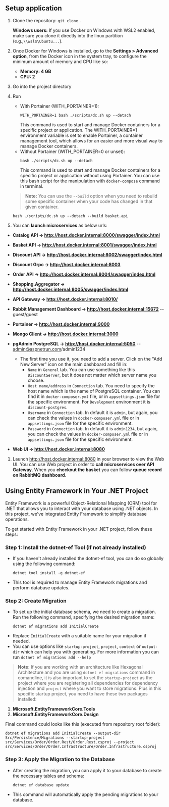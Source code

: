 ## Setup application
1. Clone the repository: `git clone `.
   
   **Windows users:** If you use Docker on Windows with WSL2 enabled, make sure you clone it directly into the linux partition (e.g.,`\\wsl$\Ubuntu...`).
1. Once Docker for Windows is installed, go to the **Settings > Advanced option**, from the Docker icon in the system tray, to configure the minimum amount of memory and CPU like so:
	* **Memory: 4 GB**
	* **CPU: 2**
1. Go into the project directory
1. Run
	* With Portainer (WITH_PORTAINER=1):
		```
		WITH_PORTAINER=1 bash ./scripts/dc.sh up --detach
		```
		This command is used to start and manage Docker containers for a specific project or application. The WITH_PORTAINER=1 environment variable is set to enable Portainer, a container management tool, which allows for an easier and more visual way to manage Docker containers.
	* Without Portainer (WITH_PORTAINER=0 or unset):
		```
		bash ./scripts/dc.sh up --detach
		```
		This command is used to start and manage Docker containers for a specific project or application without using Portainer. You can use this bash script for the manipulation with `docker-compose` command in terminal.

	> **Note:** You can use the `--build` option when you need to rebuild some specific container when your code has changed in that given container.

	```
	bash ./scripts/dc.sh up --detach --build basket.api
	```
1. You can **launch microservices** as below urls:

* **Catalog API -> http://host.docker.internal:8000/swagger/index.html**
* **Basket API -> http://host.docker.internal:8001/swagger/index.html**
* **Discount API -> http://host.docker.internal:8002/swagger/index.html**
* **Discount Grpc -> http://host.docker.internal:8003**
* **Order API -> http://host.docker.internal:8004/swagger/index.html**
* **Shopping.Aggregator -> http://host.docker.internal:8005/swagger/index.html**
* **API Gateway -> http://host.docker.internal:8010/**
* **Rabbit Management Dashboard -> http://host.docker.internal:15672**   -- guest/guest
* **Portainer -> http://host.docker.internal:9000**
* **Mongo Client -> http://host.docker.internal:3000**
* **pgAdmin PostgreSQL -> http://host.docker.internal:5050**   -- admin@aspnetrun.com/admin1234
	* The first time you use it, you need to add a server. Click on the "Add New Server" icon on the main dashboard and fill in:
		* `Name` in `General` tab. You can use something like this `DiscountServer`, but it does not matter which server name you choose.
		* `Host name/address` in `Connection` tab. You need to specify the host name which is the name of PostgreSQL container.
		You can find it in `docker-composer.yml` file, or in `appsettings.json` file for the specific environment. For `Development` environment it is `discount-postgres`.
		* `Username` in `Connection` tab. In default it is `admin`, but again, you can check the values in `docker-composer.yml` file or in `appsettings.json` file for the specific environment.
		* `Password` in `Connection` tab. In default it is `admin1234`, but again, you can check the values in `docker-composer.yml` file or in `appsettings.json` file for the specific environment.

* **Web UI -> http://host.docker.internal:8080**

1. Launch http://host.docker.internal:8080 in your browser to view the Web UI.
You can use Web project in order to **call microservices over API Gateway**.
When you **checkout the basket** you can follow **queue record on RabbitMQ dashboard**.

## Using Entity Framework in Your .NET Project
Entity Framework is a powerful Object-Relational Mapping (ORM) tool for .NET that allows you to interact with your database using .NET objects.
In this project, we've integrated Entity Framework to simplify database operations.

To get started with Entity Framework in your .NET project, follow these steps:

### Step 1: Install the dotnet-ef Tool (if not already installed)

* If you haven't already installed the dotnet-ef tool, you can do so globally using the following command:
	```
	dotnet tool install -g dotnet-ef
	```
* This tool is required to manage Entity Framework migrations and perform database updates.

### Step 2: Create Migration

* To set up the initial database schema, we need to create a migration. Run the following command, specifying the desired migration name:
	```
	dotnet ef migrations add InitialCreate
	```
* Replace `InitialCreate` with a suitable name for your migration if needed.
* You can use options like `startup-project`, `project`, `context` or `output-dir` which can help you with generating.
For more information you can run `dotnet ef migrations add --help`

> **Note:** If you are working with an architecture like Hexagonal Architecture and you are using `dotnet ef migrations` command in comandline,
it is also important to set the `startup-project` as the project where you are registering all dependencies for dependency injection and `project` where you want to store migrations.
Plus in this specific startup project, you need to have these two packages installed:

1. **Microsoft.EntityFrameworkCore.Tools**
2. **Microsoft.EntityFrameworkCore.Design**

Final command could looks like this (executed from repository root folder):
```
dotnet ef migrations add InitialCreate --output-dir Src/Persistence/Migrations --startup-project src/Services/Order/Order.Rest/Order.Rest.csproj --project src/Services/Order/Order.Infrastructure/Order.Infrastructure.csproj
```

### Step 3: Apply the Migration to the Database

* After creating the migration, you can apply it to your database to create the necessary tables and schema:
	```
	dotnet ef database update
	```
* This command will automatically apply the pending migrations to your database.